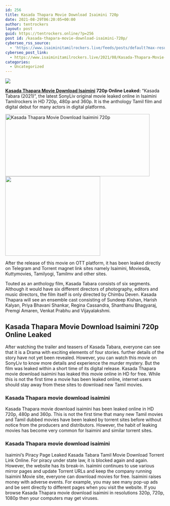 ```yaml
---
id: 256
title: Kasada Thapara Movie Download Isaimini 720p
date: 2021-08-29T06:20:05+00:00
author: tentrockers
layout: post
guid: https://tentrockers.online/?p=256
post id: /kasada-thapara-movie-download-isaimini-720p/
cyberseo_rss_source:
  - 'https://www.isaiminitamilrockers.live/feeds/posts/default?max-results=150&start-index=1'
cyberseo_post_link:
  - https://www.isaiminitamilrockers.live/2021/08/Kasada-Thapara-Movie-Download-Isaimini-720p.html
categories:
  - Uncategorized
---
```

<div class="media_block">
  <img src="https://1.bp.blogspot.com/-JUmzgY7RAGg/YSm6I2KfYaI/AAAAAAAABJ0/BXwu53UAS8cEBdbl4jalqOKUJMfSLfrOgCLcBGAsYHQ/s72-w456-h196-c/kasada-tabara-movie-download-isaimini.jpg" class="media_thumbnail" />
</div>

<meta content="Kasada Thapara Movie Download Isaimini 720p Online Leaked: &nbsp;“Kasada Tabara (2021)”, the latest SonyLiv original movie leaked online in Isaim..." name="twitter:description" />

  


<center>
</center>

**[Kasada Thapara Movie Download Isaimini](https://www.tamilrockerz.online/kasada-thapara-movie-download-isaimini-tamilrockers-720p/) 720p Online Leaked:**&nbsp;“Kasada Tabara (2021)”, the latest SonyLiv original movie leaked online in Isaimini Tamilrockers in HD 720p, 480p and 360p. It is the anthology Tamil film and digital debut for many actors in digital platforms.

<div class="separator">
  <a href="https://1.bp.blogspot.com/-JUmzgY7RAGg/YSm6I2KfYaI/AAAAAAAABJ0/BXwu53UAS8cEBdbl4jalqOKUJMfSLfrOgCLcBGAsYHQ/s811/kasada-tabara-movie-download-isaimini.jpg" imageanchor="1"><img loading="lazy" alt="Kasada Thapara Movie Download Isaimini 720p" border="0" data-original-height="498" data-original-width="811" height="196" src="https://1.bp.blogspot.com/-JUmzgY7RAGg/YSm6I2KfYaI/AAAAAAAABJ0/BXwu53UAS8cEBdbl4jalqOKUJMfSLfrOgCLcBGAsYHQ/w456-h196/kasada-tabara-movie-download-isaimini.jpg" width="456" /></a>
</div>



<div class="separator">
  <a href="https://www.tamilrockerz.online/kasada-thapara-movie-download-isaimini-tamilrockers-720p/" imageanchor="1"><img loading="lazy" border="0" data-original-height="250" data-original-width="300" height="250" src="https://1.bp.blogspot.com/-nfbzYVobUik/YMlpOerzdgI/AAAAAAAAA3Y/aAupsOUs_WMY6Lv7R1OtZhI6OqaRh-YAwCPcBGAYYCw/s0/e854879156f0849f3d27a89db88ed039.png" width="300" /></a>
</div>

After the release of this movie on OTT platform, it has been leaked directly on Telegram and Torrent magnet link sites namely Isaimini, Moviesda, Kuttymovies, Tamilyogi, Tamilmv and other sites.

Touted as an anthology film, Kasada Tabara consists of six segments. Although it would have six different directors of photography, editors and music directors, the film itself is only directed by Chimbu Deven. Kasada Thapara will see an ensemble cast consisting of Sundeep Kishan, Harish Kalyan, Priya Bhavani Shankar, Regina Cassandra, Shanthanu Bhagyaraj, Premgi Amaren, Venkat Prabhu and Vijayalakshmi.

## <span id="Kasada_Thapara_movie_download_isaimini_720p_Leaked_Online">Kasada Thapara Movie Download Isaimini 720p Online Leaked</span>

After watching the trailer and teasers of Kasada Tabara, everyone can see that it is a Drama with exciting elements of four stories. further details of the story have not yet been revealed. However, you can watch this movie on SonyLiv to know more details and experience the murder mystery. But the film was leaked within a short time of its digital release. Kasada Thapara movie download isaimini has leaked this movie online in HD for free. While this is not the first time a movie has been leaked online, internet users should stay away from these sites to download new Tamil movies.

### <span id="Kasada_Thapara_movie_download_isaimini">Kasada Thapara movie download isaimini</span>

Kasada Thapara movie download isaimini has been leaked online in HD 720p, 480p and 360p. This is not the first time that many new Tamil movies and Tamil dubbed movies have been leaked by torrent sites before without notice from the producers and distributors. However, the habit of leaking movies has become very common for Isaimini and similar torrent sites.

### <span id="Kasada_Thapara_movie_download_isaimini1">Kasada Thapara movie download isaimini</span>

Isaimini’s Piracy Page Leaked Kasada Tabara Tamil Movie Download Torrent Link Online. For piracy under state law, it is blocked again and again. However, the website has its break-in. Isaimini continues to use various mirror pages and update Torrent URLs and keep the company running Isaimini Movie site, everyone can download movies for free. Isaimini raises money with adverse events. For example, you may see many pop-up ads and be sent directly to different pages when you visit the website. If you browse Kasada Thapara movie download isaimini in resolutions 320p, 720p, 1080p then your computers may get viruses.

<center>
</center>